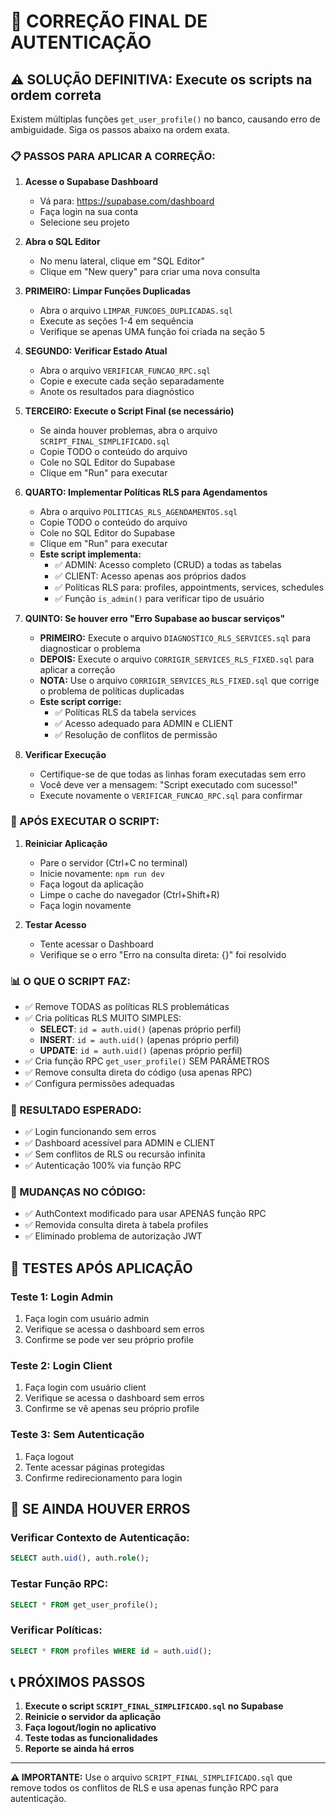 # 🚨 CORREÇÃO FINAL DE AUTENTICAÇÃO

## ⚠️ SOLUÇÃO DEFINITIVA: Execute os scripts na ordem correta

Existem múltiplas funções `get_user_profile()` no banco, causando erro de ambiguidade. Siga os passos abaixo na ordem exata.

### 📋 PASSOS PARA APLICAR A CORREÇÃO:

1. **Acesse o Supabase Dashboard**
   - Vá para: https://supabase.com/dashboard
   - Faça login na sua conta
   - Selecione seu projeto

2. **Abra o SQL Editor**
   - No menu lateral, clique em "SQL Editor"
   - Clique em "New query" para criar uma nova consulta

3. **PRIMEIRO: Limpar Funções Duplicadas**
   - Abra o arquivo `LIMPAR_FUNCOES_DUPLICADAS.sql`
   - Execute as seções 1-4 em sequência
   - Verifique se apenas UMA função foi criada na seção 5

4. **SEGUNDO: Verificar Estado Atual**
   - Abra o arquivo `VERIFICAR_FUNCAO_RPC.sql`
   - Copie e execute cada seção separadamente
   - Anote os resultados para diagnóstico

5. **TERCEIRO: Execute o Script Final (se necessário)**
   - Se ainda houver problemas, abra o arquivo `SCRIPT_FINAL_SIMPLIFICADO.sql`
   - Copie TODO o conteúdo do arquivo
   - Cole no SQL Editor do Supabase
   - Clique em "Run" para executar

6. **QUARTO: Implementar Políticas RLS para Agendamentos**
   - Abra o arquivo `POLITICAS_RLS_AGENDAMENTOS.sql`
   - Copie TODO o conteúdo do arquivo
   - Cole no SQL Editor do Supabase
   - Clique em "Run" para executar
   - **Este script implementa:**
     - ✅ ADMIN: Acesso completo (CRUD) a todas as tabelas
     - ✅ CLIENT: Acesso apenas aos próprios dados
     - ✅ Políticas RLS para: profiles, appointments, services, schedules
     - ✅ Função `is_admin()` para verificar tipo de usuário

7. **QUINTO: Se houver erro "Erro Supabase ao buscar serviços"**
   - **PRIMEIRO:** Execute o arquivo `DIAGNOSTICO_RLS_SERVICES.sql` para diagnosticar o problema
   - **DEPOIS:** Execute o arquivo `CORRIGIR_SERVICES_RLS_FIXED.sql` para aplicar a correção
   - **NOTA:** Use o arquivo `CORRIGIR_SERVICES_RLS_FIXED.sql` que corrige o problema de políticas duplicadas
   - **Este script corrige:**
     - ✅ Políticas RLS da tabela services
     - ✅ Acesso adequado para ADMIN e CLIENT
     - ✅ Resolução de conflitos de permissão

6. **Verificar Execução**
   - Certifique-se de que todas as linhas foram executadas sem erro
   - Você deve ver a mensagem: "Script executado com sucesso!"
   - Execute novamente o `VERIFICAR_FUNCAO_RPC.sql` para confirmar

### 🔄 APÓS EXECUTAR O SCRIPT:

1. **Reiniciar Aplicação**
   - Pare o servidor (Ctrl+C no terminal)
   - Inicie novamente: `npm run dev`
   - Faça logout da aplicação
   - Limpe o cache do navegador (Ctrl+Shift+R)
   - Faça login novamente

2. **Testar Acesso**
   - Tente acessar o Dashboard
   - Verifique se o erro "Erro na consulta direta: {}" foi resolvido

### 📊 O QUE O SCRIPT FAZ:

- ✅ Remove TODAS as políticas RLS problemáticas
- ✅ Cria políticas RLS MUITO SIMPLES:
  - **SELECT**: `id = auth.uid()` (apenas próprio perfil)
  - **INSERT**: `id = auth.uid()` (apenas próprio perfil)
  - **UPDATE**: `id = auth.uid()` (apenas próprio perfil)
- ✅ Cria função RPC `get_user_profile()` SEM PARÂMETROS
- ✅ Remove consulta direta do código (usa apenas RPC)
- ✅ Configura permissões adequadas

### 🎯 RESULTADO ESPERADO:
- ✅ Login funcionando sem erros
- ✅ Dashboard acessível para ADMIN e CLIENT
- ✅ Sem conflitos de RLS ou recursão infinita
- ✅ Autenticação 100% via função RPC

### 🔧 MUDANÇAS NO CÓDIGO:
- ✅ AuthContext modificado para usar APENAS função RPC
- ✅ Removida consulta direta à tabela profiles
- ✅ Eliminado problema de autorização JWT

## 🧪 TESTES APÓS APLICAÇÃO

### **Teste 1: Login Admin**
1. Faça login com usuário admin
2. Verifique se acessa o dashboard sem erros
3. Confirme se pode ver seu próprio profile

### **Teste 2: Login Client**
1. Faça login com usuário client
2. Verifique se acessa o dashboard sem erros
3. Confirme se vê apenas seu próprio profile

### **Teste 3: Sem Autenticação**
1. Faça logout
2. Tente acessar páginas protegidas
3. Confirme redirecionamento para login

## 🚨 SE AINDA HOUVER ERROS

### **Verificar Contexto de Autenticação:**
```sql
SELECT auth.uid(), auth.role();
```

### **Testar Função RPC:**
```sql
SELECT * FROM get_user_profile();
```

### **Verificar Políticas:**
```sql
SELECT * FROM profiles WHERE id = auth.uid();
```

## 📞 PRÓXIMOS PASSOS

1. **Execute o script `SCRIPT_FINAL_SIMPLIFICADO.sql` no Supabase**
2. **Reinicie o servidor da aplicação**
3. **Faça logout/login no aplicativo**
4. **Teste todas as funcionalidades**
5. **Reporte se ainda há erros**

---
**⚠️ IMPORTANTE:** Use o arquivo `SCRIPT_FINAL_SIMPLIFICADO.sql` que remove todos os conflitos de RLS e usa apenas função RPC para autenticação.
